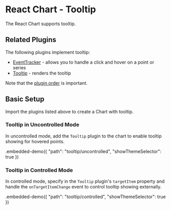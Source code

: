 # React Chart - Tooltip

The React Chart supports tooltip.

## Related Plugins

The following plugins implement tooltip:

- [EventTracker](../reference/event-tracker.md) - allows you to handle a click and hover on a point or series
- [Tooltip](../reference/tooltip.md) - renders the tooltip

Note that the [plugin order](./plugin-overview.md#plugin-order) is important.

## Basic Setup

Import the plugins listed above to create a Chart with tooltip.

### Tooltip in Uncontrolled Mode

In uncontrolled mode, add the `Tooltip` plugin to the chart to enable tooltip showing for hovered points.

.embedded-demo({ "path": "tooltip/uncontrolled", "showThemeSelector": true })

### Tooltip in Controlled Mode

In controlled mode, specify in the `Tooltip` plugin's `targetItem` property and handle the `onTargetItemChange` event to control tooltip showing externally.

.embedded-demo({ "path": "tooltip/controlled", "showThemeSelector": true })
